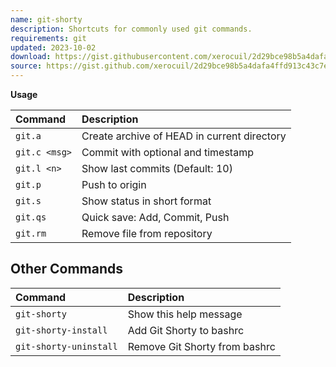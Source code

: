 ```yaml
---
name: git-shorty
description: Shortcuts for commonly used git commands.
requirements: git
updated: 2023-10-02
download: https://gist.githubusercontent.com/xerocuil/2d29bce98b5a4dafa4ffd913c43c7ec7/raw/git-shorty.sh
source: https://gist.github.com/xerocuil/2d29bce98b5a4dafa4ffd913c43c7ec7
---
```


**Usage**

Command       | Description
:------       | :----------
`git.a`       | Create archive of HEAD in current directory
`git.c <msg>` | Commit with optional <msg> and timestamp
`git.l <n>`   | Show last <n> commits (Default: 10)
`git.p`       | Push to origin
`git.s `      | Show status in short format
`git.qs`      | Quick save: Add, Commit, Push
`git.rm`      | Remove file from repository

## Other Commands

Command                 | Description
:------                 | :----------
`git-shorty`            | Show this help message
`git-shorty-install`    | Add Git Shorty to bashrc
`git-shorty-uninstall`  | Remove Git Shorty from bashrc